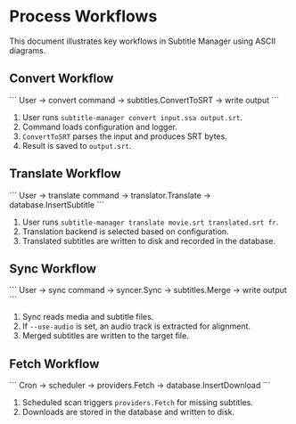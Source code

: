 <!-- file: docs/PROCESS_WORKFLOWS.md -->
# Process Workflows

This document illustrates key workflows in Subtitle Manager using ASCII diagrams.

## Convert Workflow

\```
User -> convert command -> subtitles.ConvertToSRT -> write output
\```

1. User runs `subtitle-manager convert input.ssa output.srt`.
2. Command loads configuration and logger.
3. `ConvertToSRT` parses the input and produces SRT bytes.
4. Result is saved to `output.srt`.

## Translate Workflow

\```
User -> translate command -> translator.Translate -> database.InsertSubtitle
\```

1. User runs `subtitle-manager translate movie.srt translated.srt fr`.
2. Translation backend is selected based on configuration.
3. Translated subtitles are written to disk and recorded in the database.

## Sync Workflow

\```
User -> sync command -> syncer.Sync -> subtitles.Merge -> write output
\```

1. Sync reads media and subtitle files.
2. If `--use-audio` is set, an audio track is extracted for alignment.
3. Merged subtitles are written to the target file.

## Fetch Workflow

\```
Cron -> scheduler -> providers.Fetch -> database.InsertDownload
\```

1. Scheduled scan triggers `providers.Fetch` for missing subtitles.
2. Downloads are stored in the database and written to disk.

